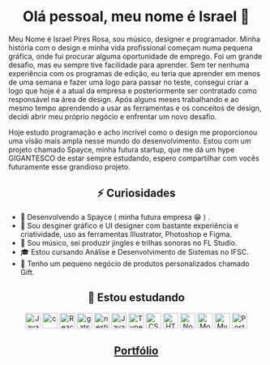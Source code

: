<h1 align="center"> Olá pessoal, meu nome é Israel 👋 </h1>



Meu Nome é Israel Pires Rosa, sou músico, designer e programador. Minha história com o design e minha vida profissional começam numa pequena gráfica, onde fui procurar alguma oportunidade de emprego. Foi um grande desafio, mas eu sempre tive facilidade para aprender. Sem ter nenhuma experiência com os programas de edição, eu teria que aprender em menos de uma semana e fazer uma logo para passar no teste, consegui criar a logo que hoje é a atual da empresa e posteriormente ser contratado como responsável na área de design. Após alguns meses trabalhando e ao mesmo tempo aprendendo a usar as ferramentas e os conceitos de design, decidi abrir meu próprio negócio e enfrentar um novo desafio.

Hoje estudo programação e acho incrível como o design me proporcionou uma visão mais ampla nesse mundo do desenvolvimento. Estou com um projeto chamado Spayce, minha futura startup, que me dá um hype GIGANTESCO de estar sempre estudando, espero compartilhar com vocês futuramente esse grandioso projeto.

 <h2 align="center">⚡ Curiosidades</h2>

- 🔭 Desenvolvendo a Spayce ( minha futura empresa 😁 ) .
- 🎨 Sou desginer gráfico e UI designer com bastante experiência e criatividade, uso as ferramentas Illustrator, Photoshop e Figma. 
- 🎹 Sou músico, sei produzir jingles e trilhas sonoras no FL Studio.
- 🎓 Estou cursando Análise e Desenvolvimento de Sistemas no IFSC.
- 💼 Tenho um pequeno negócio de produtos personalizados chamado Gift.

<h2 align="center">🌱 Estou estudando</h2>

<p align="center">
  
  <img src="https://upload.wikimedia.org/wikipedia/pt/3/30/Java_programming_language_logo.svg" alt="Java" height="30">
  <img src="https://peritoemphp.com/wp-content/uploads/2019/02/letter_c_PNG22.png" alt="c" height="30">
  <img src="https://going2.com.br/images/icons/react-icon.png" alt="React" height="30"/>
  <img src="https://codeworkshop.io/static/ebf36208a3af9ab620c6df0071ad6372/0ff3b/ac20e081-9b7b-4d6d-94b1-dffb0e100c90_gatsby.png" alt="gatsby", height="30">
  <img src="https://iconape.com/wp-content/files/gm/82643/svg/next-js.svg" alt="nextjs" height="30">
  <img src="https://upload.wikimedia.org/wikipedia/commons/thumb/9/99/Unofficial_JavaScript_logo_2.svg/480px-Unofficial_JavaScript_logo_2.svg.png" alt="JavaScript" height="30"/>
  <img src="https://miro.medium.com/max/816/1*mn6bOs7s6Qbao15PMNRyOA.png" alt="TypeScript" height="30"/>
  <img src="https://seeklogo.com/images/C/css3-logo-8724075274-seeklogo.com.png" alt="CSS3" height="30"/>
  <img src="https://logodownload.org/wp-content/uploads/2016/10/html5-logo-1.png" alt="HTML5" height="30"/>
  <img src="https://upload.wikimedia.org/wikipedia/commons/thumb/d/d9/Node.js_logo.svg/1280px-Node.js_logo.svg.png" alt="Node.js" height="30"/>
  <img src="https://upload.wikimedia.org/wikipedia/commons/thumb/9/93/MongoDB_Logo.svg/1200px-MongoDB_Logo.svg.png" alt="MongoDB" height="30"/>
  <img src="https://cdn.worldvectorlogo.com/logos/mysql.svg" alt="MySQL" height="30"/>
  <img src="https://upload.wikimedia.org/wikipedia/commons/2/29/Postgresql_elephant.svg" alt="PostgreSQL" height="30">
</p>

<h2 align="center"><a href="https://israelrosa.com/">Portfólio</a></h2>

